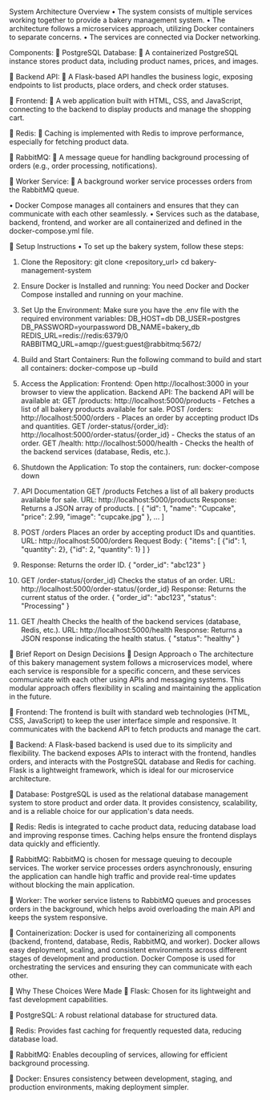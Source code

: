 ﻿System Architecture Overview
•	The system consists of multiple services working together to provide a bakery management system. 
•	The architecture follows a microservices approach, utilizing Docker containers to separate concerns. 
•	The services are connected via Docker networking.

Components:
	PostgreSQL Database: 
	A containerized PostgreSQL instance stores product data, including product names, prices, and images.

	Backend API: 
	A Flask-based API handles the business logic, exposing endpoints to list products, place orders, and check order statuses.

	Frontend: 
	A web application built with HTML, CSS, and JavaScript, connecting to the backend to display products and manage the shopping cart.

	Redis: 
	Caching is implemented with Redis to improve performance, especially for fetching product data.

	RabbitMQ: 
	A message queue for handling background processing of orders (e.g., order processing, notifications).

	Worker Service: 
	A background worker service processes orders from the RabbitMQ queue.

•	Docker Compose manages all containers and ensures that they can communicate with each other seamlessly. 
•	Services such as the database, backend, frontend, and worker are all containerized and defined in the docker-compose.yml file.

	Setup Instructions
•	To set up the bakery system, follow these steps:

1)	Clone the Repository:
git clone <repository_url>
cd bakery-management-system

2)	Ensure Docker is Installed and running:
You need Docker and Docker Compose installed and running on your machine. 

3)	Set Up the Environment:
Make sure you have the .env file with the required environment variables:
DB_HOST=db
DB_USER=postgres
DB_PASSWORD=yourpassword
DB_NAME=bakery_db
REDIS_URL=redis://redis:6379/0
RABBITMQ_URL=amqp://guest:guest@rabbitmq:5672/

4)	Build and Start Containers:
 	Run the following command to build and start all containers:
docker-compose up –build

5)	 Access the Application:
Frontend: Open http://localhost:3000 in your browser to view the application.
Backend API: The backend API will be available at:
GET /products: http://localhost:5000/products - Fetches a list of all bakery products available for sale.
POST /orders: http://localhost:5000/orders - Places an order by accepting product IDs and quantities.
GET /order-status/{order_id}: http://localhost:5000/order-status/{order_id} - Checks the status of an order.
GET /health: http://localhost:5000/health - Checks the health of the backend services (database, Redis, etc.).

6)	Shutdown the Application:
To stop the containers, run:
docker-compose down

7)	API Documentation
GET /products
Fetches a list of all bakery products available for sale.
URL: http://localhost:5000/products
Response: Returns a JSON array of products.
[
  {
    "id": 1,
    "name": "Cupcake",
    "price": 2.99,
    "image": "cupcake.jpg"
  },
  ...
]

8)	POST /orders
Places an order by accepting product IDs and quantities.
URL: http://localhost:5000/orders
Request Body:
{
  "items": [
    {"id": 1, "quantity": 2},
    {"id": 2, "quantity": 1}
  ]
}


9)	Response: Returns the order ID.
{
  "order_id": "abc123"
}

10)	GET /order-status/{order_id}
Checks the status of an order.
URL: http://localhost:5000/order-status/{order_id}
Response: Returns the current status of the order.
{
  "order_id": "abc123",
  "status": "Processing"
}

11)	GET /health
Checks the health of the backend services (database, Redis, etc.).
URL: http://localhost:5000/health
Response: Returns a JSON response indicating the health status.
{
  "status": "healthy"
}




	Brief Report on Design Decisions
	Design Approach
o	The architecture of this bakery management system follows a microservices model, where each service is responsible for a specific concern, and these services communicate with each other using APIs and messaging systems. This modular approach offers flexibility in scaling and maintaining the application in the future.

	Frontend: The frontend is built with standard web technologies (HTML, CSS, JavaScript) to keep the user interface simple and responsive. It communicates with the backend API to fetch products and manage the cart.

	Backend: A Flask-based backend is used due to its simplicity and flexibility. The backend exposes APIs to interact with the frontend, handles orders, and interacts with the PostgreSQL database and Redis for caching. Flask is a lightweight framework, which is ideal for our microservice architecture.

	Database: PostgreSQL is used as the relational database management system to store product and order data. It provides consistency, scalability, and is a reliable choice for our application's data needs.

	Redis: Redis is integrated to cache product data, reducing database load and improving response times. Caching helps ensure the frontend displays data quickly and efficiently.

	RabbitMQ: RabbitMQ is chosen for message queuing to decouple services. The worker service processes orders asynchronously, ensuring the application can handle high traffic and provide real-time updates without blocking the main application.

	Worker: The worker service listens to RabbitMQ queues and processes orders in the background, which helps avoid overloading the main API and keeps the system responsive.

	Containerization: Docker is used for containerizing all components (backend, frontend, database, Redis, RabbitMQ, and worker). Docker allows easy deployment, scaling, and consistent environments across different stages of development and production. Docker Compose is used for orchestrating the services and ensuring they can communicate with each other.

	Why These Choices Were Made
	Flask: Chosen for its lightweight and fast development capabilities.

	PostgreSQL: A robust relational database for structured data.

	Redis: Provides fast caching for frequently requested data, reducing database load.

	RabbitMQ: Enables decoupling of services, allowing for efficient background processing.

	Docker: Ensures consistency between development, staging, and production environments, making deployment simpler.


